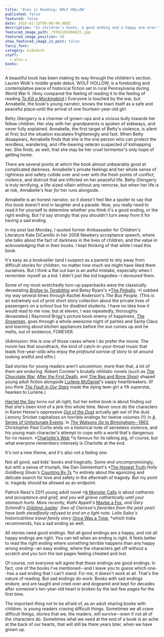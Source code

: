 ```yaml
---
title: 'Alex is Reading: WOLF HOLLOW'
published: false
featured: false
date: 2016-01-15T09:00:00.000Z
description: "In children's books, a good ending and a happy one aren't always the same thing."
featured_image_path: /9781101994825.jpg
featured_image_position: 50
show_featured_image_in_post: false
fancy_font:
category: kidsmith
staff:
  - alex-s
books:
---
```



A beautiful book has been making its way through the children's section. Lauren Wolk's middle grade debut, WOLF HOLLOW, is a foreboding and contemplative piece of historical fiction set in rural Pennsylvania during World War II. (Amy compared the feeling of reading it to the feeling of reading&nbsp;*[To Kill a Mockingbird](http://www.brooklinebooksmith-shop.com/book/9780061120084).*) Everyone is touched by the war, but Annabelle, the book's young narrator, knows the town itself as a safe and peaceful place–until the arrival of one fourteen-year-old girl.

Betty Glengarry is a charmer of grown-ups and a vicious bully towards her fellow children. Her stay with her grandparents is spoken of sideways, and never fully explained. Annabelle, the first target of Betty's violence, is silent at first; but the situation escalates frighteningly and fast. When Betty disappears, Annabelle finds that she is the one person who can protect the wordless, wandering, and rifle-bearing veteran suspected of kidnapping her. She finds, as well, that she may be her cruel tormentor's only hope of getting home.

There are several points at which the book almost unbearably good at complicated darkness. Annabelle's private feelings and her whole sense of rightness and safety collide over and over with the fresh points of conflict, violence, and distrust that are inflicted on her peaceful life. Betty Glengarry is truly terrifying, a life-sized villain without any remorse, but when her life is at risk, Annabelle's fear *for*&nbsp;her runs alongside.

Annabelle is an honest narrator, so it doesn't feel like a spoiler to say that this book doesn't end in laughter and a parade. Now, you really need to read it for yourself to determine whether you think it's a good ending, or the right ending. But I'd say strongly that you shouldn't turn away from it for having a sad ending.

In my post last Monday, I quoted former Ambassador for Children's Literature Kate DiCamillo in her 2008 Newbery acceptance speech, where she talks about the fact of darkness in the lives of children, and the value in acknowledging that in their books. I kept thinking of that while I read this book.

It's easy as a bookseller (and I suspect as a parent) to shy away from difficult stories for children, no matter how much we might have liked them ourselves. But I think a flat out ban is an awful mistake, especially when I remember myself as a kid. I didn't just like kid tragedies--I&nbsp;*devoured*&nbsp;them.

Some of my most wretchedly torn-up paperbacks were the classically devastating&nbsp;[*Bridge to Terabithia*](http://www.brooklinebooksmith-shop.com/book/9780060734015)&nbsp;and Betsy Byars's&nbsp;*[The Pinballs](http://www.brooklinebooksmith-shop.com/book/9780064401982).&nbsp;*I sobbed my way several times through Rachel Anderson's&nbsp;*The Bus People.&nbsp;*(This is an extremely out of print short story collection about the private lives of passengers on a school bus for disabled students. I have no idea how it would read to me now, but at eleven, I was repeatedly, thoroughly devastated.) Raymond Brigg's picture book enemy of happiness,&nbsp;[*The Snowman*](http://www.brooklinebooksmith-shop.com/book/9780394884660), goes through a whole awesome night of parties and Santa Claus and learning about kitchen appliances before the sun comes up and he melts, out of existence, FOREVER.

(Admission: this is one of those cases where I do prefer the movie. The movie has that soundtrack, the kind of catch-in-your-throat music that leads five-year-olds who enjoy the *profound sorrow of story*&nbsp;to sit around looking wistful and elfin.)

Sad stories for young readers aren't uncommon; more than that, a lot of them are enduring. Robert Cormier's brutally nihilistic novels (such as [The Chocolate War](http://www.brooklinebooksmith-shop.com/book/9780375829871), [After the First Death](http://www.brooklinebooksmith-shop.com/book/9780440208358), and&nbsp;[The Rag and Bone Shop](http://www.brooklinebooksmith-shop.com/book/9780440229711)) shaped young adult fiction alongside [Lurlene McDaniel](http://www.brooklinebooksmith-shop.com/search/site/lurlene%20mcdaniel)'s sappy heartbreakers. (If you think&nbsp;[*The Fault in Our Stars*](http://www.brooklinebooksmith-shop.com/book/9780142424179)&nbsp;made the dying teen girl a YA superstar, hearken to Lurlene.)

[Harriet the Spy](http://www.brooklinebooksmith-shop.com/book/9780440416791)&nbsp;turns out all right, but her entire book is about finding out that she's been kind of a jerk this whole time. Never once do the characters in Karen Hesse's oppressive&nbsp;[*Out of the Dust*](http://www.brooklinebooksmith-shop.com/book/9780590371254)&nbsp;actually get out of the dust. Lemony Snicket capitalizes on horrible endings for twelve volumes (!!) in [A Series of Unfortunate Events](http://www.brooklinebooksmith-shop.com/search/site/series%20of%20unfortunate%20events). In [*The Watsons Go to Birmingham--1963*](http://www.brooklinebooksmith-shop.com/book/9780440228004), Christopher Paul Curtis ends on a historical note of senseless violence, and his young main character's attempt to cope with a world that's dangerous for no reason.&nbsp;*[Charlotte's Web](http://www.brooklinebooksmith-shop.com/book/9780064400558)&nbsp;*is famous for its talking pig, of course, but what everyone remembers intensely is Charlotte at the end.

It's not a new theme, and it's also not a fading one.

Not all good, sad kids' books end tragically. Some end uncompromisingly, but with a sense of triumph, like Dan Geimenhart's&nbsp;*[The Honest Truth](http://www.brooklinebooksmith-shop.com/book/9780545665742).*Holly Goldberg Sloan's&nbsp;*[Counting By 7s](http://www.brooklinebooksmith-shop.com/book/9780142422861)&nbsp;*is entirely about the agonizing and delicate search for love and safety in the aftermath of tragedy. But my point is: tragedy should be allowed as an endpoint.&nbsp;

Patrick Ness's 2011 young adult novel&nbsp;*[A Monster Calls](http://www.brooklinebooksmith-shop.com/book/9780763660659)&nbsp;*is about catharsis and acceptance and grief, and you will grieve cathartically until your stomach hurts. More recently, Kathi Appelt's&nbsp;*[Maybe a Fox](http://www.brooklinebooksmith-shop.com/book/9781442482425),&nbsp;*and Gary Schmidt's&nbsp;[*Orbiting Jupiter*](http://www.brooklinebooksmith-shop.com/book/9780544462229)&nbsp; (two of Clarissa's favorites from the past year) have both steadfastly refused to end on a light note. Leila Sales's historical/time travel family story&nbsp;*[Once Was a Time](http://www.brooklinebooksmith-shop.com/book/9781452140094),&nbsp;*which India recommends, has a sad ending as well.&nbsp;

All stories need good endings. Not all good endings are a happy, and not all happy endings are right. You can tell when an ending is right. It feels better to read the right ending where something terrible happens than any happy wrong ending--an easy ending, where the characters get off without a scratch and you turn the last pages feeling cheated and lost.

Of course, not everyone will agree that these endings are good endings. In fact, one of the books I've mentioned--and I leave you to guess which one--has a sad ending that I can't stand. For me, it doesn't work at all. That's the nature of reading. But sad endings do work. Books with sad endings endure, and are taught and cried over and dogeared and kept for decades after someone's ten-year-old heart is broken by the last few pages for the first time.

The important thing not to be afraid of, as an adult sharing books with children, is young readers craving difficult things. Sometimes we all crave difficult things, stories that we, the readers, will survive--even if not all of the characters do. Sometimes what we need at the end of a book is an ache at the back of our hearts, that will still be there years later, when we have grown up.